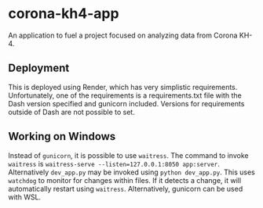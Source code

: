 # corona-kh4-app
An application to fuel a project focused on analyzing data from Corona KH-4.

## Deployment
This is deployed using Render, which has very simplistic requirements. Unfortunately, one of the requirements is a requirements.txt file with the Dash version specified and gunicorn included. Versions for requirements outside of Dash are not possible to set. 

## Working on Windows
Instead of `gunicorn`, it is possible to use `waitress`. The command to invoke `waitress` is `waitress-serve --listen=127.0.0.1:8050 app:server`. Alternatively `dev_app.py` may be invoked using `python dev_app.py`. This uses `watchdog` to monitor for changes within files. If it detects a change, it will automatically restart using `waitress`. Alternatively, gunicorn can be used with WSL.